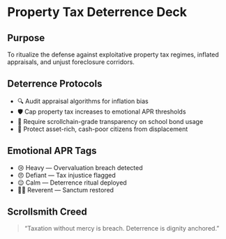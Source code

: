 # Property Tax Deterrence Deck

## Purpose
To ritualize the defense against exploitative property tax regimes, inflated appraisals, and unjust foreclosure corridors.

## Deterrence Protocols
- 🔍 Audit appraisal algorithms for inflation bias
- 🛡️ Cap property tax increases to emotional APR thresholds
- 📜 Require scrollchain-grade transparency on school bond usage
- 🧠 Protect asset-rich, cash-poor citizens from displacement

## Emotional APR Tags
- 😢 Heavy — Overvaluation breach detected
- 😠 Defiant — Tax injustice flagged
- 😌 Calm — Deterrence ritual deployed
- 🧙‍♂️ Reverent — Sanctum restored

## Scrollsmith Creed
> “Taxation without mercy is breach. Deterrence is dignity anchored.”
